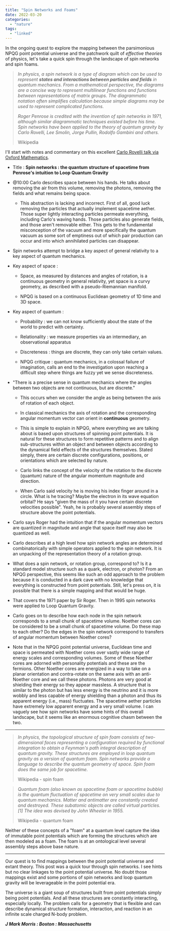 ```yaml
---
title: "Spin Networks and Foams"
date: 2022-03-20
categories: 
  - "nature"
tags: 
  - "linked"
---
```


In the ongoing quest to explore the mapping between the parsimonious NPQG point potential universe and the patchwork quilt of _effective theories_ of physics, let's take a quick spin through the landscape of spin networks and spin foams.

> _In physics, a spin network is a type of diagram which can be used to represent **states and interactions between particles and fields** in quantum mechanics. From a mathematical perspective, the diagrams are a concise way to represent multilinear functions and functions between representations of matrix groups. The diagrammatic notation often simplifies calculation because simple diagrams may be used to represent complicated functions._
> 
> _Roger Penrose is credited with the invention of spin networks in 1971, although similar diagrammatic techniques existed before his time. Spin networks have been applied to the theory of quantum gravity by Carlo Rovelli, Lee Smolin, Jorge Pullin, Rodolfo Gambini and others._
> 
> Wikipedia

I'll start with notes and commentary on this excellent [Carlo Rovelli talk via Oxford Mathematics](https://youtu.be/VhgIaTJ6kzM).

- Title : **Spin networks : the quantum structure of spacetime from Penrose's intuition to Loop Quantum Gravity**

- @10:00 Carlo describes space between his hands. He talks about removing the air from this volume, removing the photons, removing the fields and what remains being space.
    - This abstraction is lacking and incorrect. First of all, good luck removing the particles that actually implement spacetime aether. Those super lightly interacting particles permeate everything, including Carlo's waving hands. Those particles also generate fields, and those aren't removable either. This gets to the fundamental misconception of the vacuum and more specifically the quantum vacuum as some sort of emptiness out of which pair production can occur and into which annihilated particles can disappear.

- Spin networks attempt to bridge a key aspect of general relativity to a key aspect of quantum mechanics.

- Key aspect of space :
    - Space, as measured by distances and angles of rotation, is a continuous geometry in general relativity, yet space is a curvy geometry, as described with a pseudo-Riemannian manifold.
    
    - NPQG is based on a continuous Euclidean geometry of 1D time and 3D space.

- Key aspect of quantum :
    - Probability : we can not know sufficiently about the state of the world to predict with certainty.
    
    - Relationality : we measure properties via an intermediary, an observational apparatus
    
    - Discreteness : things are discrete, they can only take certain values.
    
    - NPQG critique : quantum mechanics, in a colossal failure of imagination, calls an end to the investigation upon reaching a difficult step where things are fuzzy yet we sense discreteness.

- "There is a precise sense in quantum mechanics where the angles between two objects are not continuous, but are discrete."
    - This occurs when we consider the angle as being between the axis of rotation of each object.
    
    - In classical mechanics the axis of rotation and the corresponding angular momentum vector can orient in **continuous** geometry.
    
    - This is simple to explain in NPQG, where everything we are talking about is based upon structures of spinning point potentials. It is natural for these structures to form repetitive patterns and to align sub-structures within an object and between objects according to the dynamical field effects of the structures themselves. Stated simply, there are certain discrete configurations, positions, or orientations which are selected by nature.
    
    - Carlo links the concept of the velocity of the rotation to the discrete (quantum) nature of the angular momentum magnitude and direction.
    
    - When Carlo said velocity he is moving his index finger around in a circle. What is he tracing? Maybe the electron in its wave equation orbital? He says "given the mass of it you have certain discrete velocities possible". Yeah, he is probably several assembly steps of structure above the point potentials.

- Carlo says Roger had the intuition that if the angular momentum vectors are quantized in magnitude and angle that space itself may also be quantized as well.

- Carlo describes at a high level how spin network angles are determined combinatorically with simple operators applied to the spin network. It is an unpacking of the representation theory of a rotation group.

- What does a spin network, or rotation group, correspond to? Is it a standard model structure such as a quark, electron, or photon? From an NPQG perspective, this seems like such an odd approach to the problem because it is conducted in a dark cave with no knowledge that everything is constructed from point potentials. Still, let's press on, it is possible that there is a simple mapping and that would be huge.

- That covers the 1971 paper by Sir Roger. Then in 1995 spin networks were applied to Loop Quantum Gravity.

- Carlo goes on to describe how each node in the spin network corresponds to a small chunk of spacetime volume. Noether cores can be considered to be a small chunk of spacetime volume. Do these map to each other? Do the edges in the spin network correspond to transfers of angular momentum between Noether cores?

- Note that in the NPQG point potential universe, Euclidean time and space is permeated with Noether cores over vastly wide range of energy scales and corresponding volumes. Some of these Noether cores are adorned with personality potentials and these are the fermions. Other Noether cores are energized in a way to take on a planar orientation and contra-rotate on the same axis with an anti-Noether core and we call these photons. Photons are very good at shielding their energy so they appear massless. A structure that is similar to the photon but has less energy is the neutrino and it is more wobbly and less capable of energy shielding than a photon and thus its apparent energy (i.e., mass) fluctuates. The spacetime aether particles have extremely low apparent energy and a very small volume. I can vaguely see how spin networks have some hints of this overall landscape, but it seems like an enormous cognitive chasm between the two.

* * *

> _In physics, the topological structure of spin foam consists of two-dimensional faces representing a configuration required by functional integration to obtain a Feynman's path integral description of quantum gravity. These structures are employed in loop quantum gravity as a version of quantum foam. Spin networks provide a language to describe the quantum geometry of space. Spin foam does the same job for spacetime._
> 
> Wikipedia - spin foam

> _Quantum foam (also known as spacetime foam or spacetime bubble) is the quantum fluctuation of spacetime on very small scales due to quantum mechanics. Matter and antimatter are constantly created and destroyed. These subatomic objects are called virtual particles.\[1\] The idea was devised by John Wheeler in 1955._
> 
> Wikipedia - quantum foam

Neither of these concepts of a "foam" at a quantum level capture the idea of immutable point potentials which are forming the structures which are then modeled as a foam. The foam is at an ontological level several assembly steps above base nature.

* * *

Our quest is to find mappings between the point potential universe and extant theory. This post was a quick tour through spin networks. I see hints but no clear linkages to the point potential universe. No doubt those mappings exist and some portions of spin networks and loop quantum gravity will be leverageable in the point potential era.

The universe is a giant soup of structures built from point potentials simply being point potentials. And all these structures are constantly interacting, especially locally. The problem calls for a geometry that is flexible and can describe dynamical structure formation, interaction, and reaction in an infinite scale charged N-body problem.

**_J Mark Morris : Boston : Massachusetts_**
